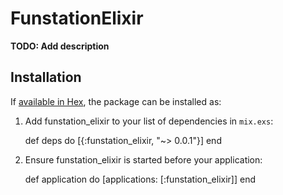 # FunstationElixir

**TODO: Add description**

## Installation

If [available in Hex](https://hex.pm/docs/publish), the package can be installed as:

  1. Add funstation_elixir to your list of dependencies in `mix.exs`:

        def deps do
          [{:funstation_elixir, "~> 0.0.1"}]
        end

  2. Ensure funstation_elixir is started before your application:

        def application do
          [applications: [:funstation_elixir]]
        end


